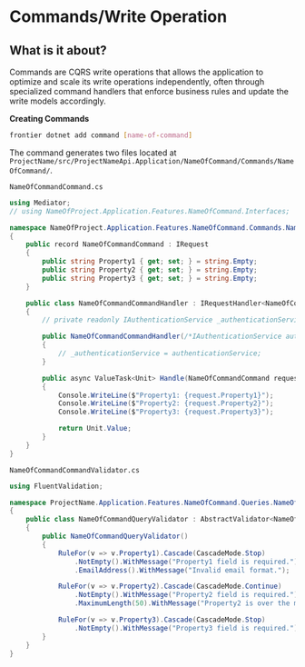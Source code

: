 # Commands/Write Operation

## What is it about?
Commands are CQRS write operations that allows the application to optimize and scale its write operations independently, often through specialized command handlers that enforce business rules and update the write models accordingly.


**Creating Commands**

```bash
frontier dotnet add command [name-of-command]
```

The command generates two files located at `ProjectName/src/ProjectNameApi.Application/NameOfCommand/Commands/NameOfCommand/`.

`NameOfCommandCommand.cs`
```C#
using Mediator;
// using NameOfProject.Application.Features.NameOfCommand.Interfaces;

namespace NameOfProject.Application.Features.NameOfCommand.Commands.NameOfCommand
{
    public record NameOfCommandCommand : IRequest
    {
        public string Property1 { get; set; } = string.Empty;
        public string Property2 { get; set; } = string.Empty;
        public string Property3 { get; set; } = string.Empty;
    }

    public class NameOfCommandCommandHandler : IRequestHandler<NameOfCommandCommand>
    {
        // private readonly IAuthenticationService _authenticationService;

        public NameOfCommandCommandHandler(/*IAuthenticationService authenticationService*/)
        {
            // _authenticationService = authenticationService;
        }

        public async ValueTask<Unit> Handle(NameOfCommandCommand request, CancellationToken cancellationToken)
        {
            Console.WriteLine($"Property1: {request.Property1}");
            Console.WriteLine($"Property2: {request.Property2}");
            Console.WriteLine($"Property3: {request.Property3}");

            return Unit.Value;
        }
    }
}
```

`NameOfCommandCommandValidator.cs`
```C#
using FluentValidation;

namespace ProjectName.Application.Features.NameOfCommand.Queries.NameOfCommand
{
    public class NameOfCommandQueryValidator : AbstractValidator<NameOfCommandQuery>
    {
        public NameOfCommandQueryValidator()
        {
            RuleFor(v => v.Property1).Cascade(CascadeMode.Stop)
                .NotEmpty().WithMessage("Property1 field is required.")
                .EmailAddress().WithMessage("Invalid email format.");

            RuleFor(v => v.Property2).Cascade(CascadeMode.Continue)
                .NotEmpty().WithMessage("Property2 field is required.")
                .MaximumLength(50).WithMessage("Property2 is over the maximum field length of 50.");

            RuleFor(v => v.Property3).Cascade(CascadeMode.Stop)
                .NotEmpty().WithMessage("Property3 field is required.");
        }
    }
}
```
